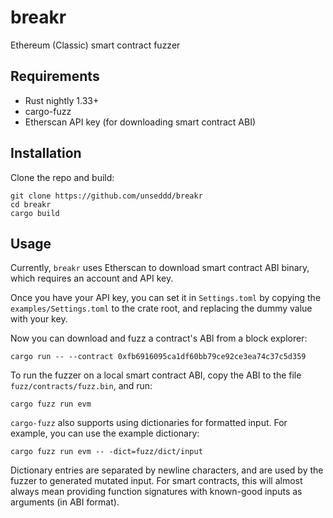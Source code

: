 # breakr
Ethereum (Classic) smart contract fuzzer

## Requirements

- Rust nightly 1.33+
- cargo-fuzz
- Etherscan API key (for downloading smart contract ABI)

## Installation

Clone the repo and build:

```
git clone https://github.com/unseddd/breakr
cd breakr
cargo build
```

## Usage

Currently, `breakr` uses Etherscan to download smart contract ABI binary, which requires an account and API key.

Once you have your API key, you can set it in `Settings.toml` by copying the `examples/Settings.toml` to the crate root,
and replacing the dummy value with your key.

Now you can download and fuzz a contract's ABI from a block explorer:

```
cargo run -- --contract 0xfb6916095ca1df60bb79ce92ce3ea74c37c5d359
```

To run the fuzzer on a local smart contract ABI, copy the ABI to the file `fuzz/contracts/fuzz.bin`, and run:

```
cargo fuzz run evm
```

`cargo-fuzz` also supports using dictionaries for formatted input. For example, you can use the example dictionary:

```
cargo fuzz run evm -- -dict=fuzz/dict/input
```

Dictionary entries are separated by newline characters, and are used by the fuzzer to generated mutated input. For smart
contracts, this will almost always mean providing function signatures with known-good inputs as arguments (in ABI format).
